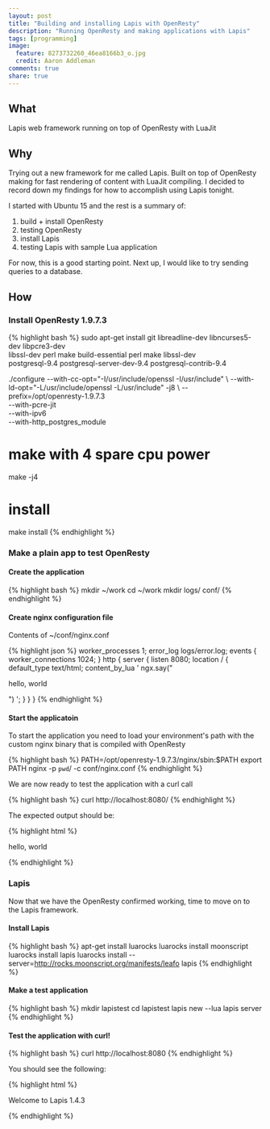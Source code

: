 ```yaml
---
layout: post
title: "Building and installing Lapis with OpenResty"
description: "Running OpenResty and making applications with Lapis"
tags: [programming]
image:
  feature: 8273732260_46ea8166b3_o.jpg
  credit: Aaron Addleman
comments: true
share: true
---
```


## What

Lapis web framework running on top of OpenResty with LuaJit

## Why

Trying out a new framework for me called Lapis. Built on top of OpenResty making for fast rendering of content with LuaJit compiling. I decided to record down my findings for how to accomplish using Lapis tonight.

I started with Ubuntu 15 and the rest is a summary of:

1. build + install OpenResty
1. testing OpenResty
1. install Lapis
1. testing Lapis with sample Lua application

For now, this is a good starting point. Next up, I would like to try sending queries to a database.

## How

### Install OpenResty 1.9.7.3

{% highlight bash %}
sudo apt-get install git libreadline-dev libncurses5-dev libpcre3-dev \
    libssl-dev perl make build-essential perl make libssl-dev \
    postgresql-9.4 postgresql-server-dev-9.4 postgresql-contrib-9.4
    
./configure --with-cc-opt="-I/usr/include/openssl -I/usr/include" \ 
--with-ld-opt="-L/usr/include/openssl -L/usr/include" -j8 \ 
--prefix=/opt/openresty-1.9.7.3 \
--with-pcre-jit \
--with-ipv6 \
--with-http_postgres_module

# make with 4 spare cpu power
make -j4
# install
make install
{% endhighlight %}

### Make a plain app to test OpenResty

#### Create the application

{% highlight bash %}
mkdir ~/work
cd ~/work
mkdir logs/ conf/
{% endhighlight %}

#### Create nginx configuration file

Contents of ~/conf/nginx.conf

{% highlight json %}
worker_processes  1;
error_log logs/error.log;
events {
    worker_connections 1024;
}
http {
    server {
        listen 8080;
        location / {
            default_type text/html;
            content_by_lua '
                ngx.say("<p>hello, world</p>")
            ';
        }
    }
}
{% endhighlight %}

#### Start the applicatoin

To start the application you need to load your environment's path with the custom nginx binary that is compiled with OpenResty

{% highlight bash %}
PATH=/opt/openresty-1.9.7.3/nginx/sbin:$PATH
export PATH
nginx -p `pwd`/ -c conf/nginx.conf
{% endhighlight %}

We are now ready to test the application with a curl call

{% highlight bash %}
curl http://localhost:8080/
{% endhighlight %}

The expected output should be:

{% highlight html %}
<p>hello, world</p>
{% endhighlight %}

### Lapis

Now that we have the OpenResty confirmed working, time to move on to the Lapis framework.

#### Install Lapis

{% highlight bash %}
apt-get install luarocks
luarocks install moonscript
luarocks install lapis
luarocks install --server=http://rocks.moonscript.org/manifests/leafo lapis
{% endhighlight %}

#### Make a test application

{% highlight bash %}
mkdir lapistest
cd lapistest
lapis new --lua
lapis server
{% endhighlight %}

#### Test the application with curl!

{% highlight bash %}
curl http://localhost:8080
{% endhighlight %}

You should see the following:

{% highlight html %}
<!DOCTYPE HTML><html lang="en"><head><title>Lapis Page</title></head><body>Welcome to Lapis 1.4.3</body></html>
{% endhighlight %}
